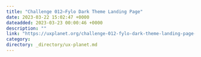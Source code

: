 ```yaml
---
title: "Challenge 012–Fylo Dark Theme Landing Page"
date: 2023-03-22 15:02:47 +0000
dateadded: 2023-03-23 00:00:46 +0000
description: ""
link: "https://uxplanet.org/challenge-012-fylo-dark-theme-landing-page-f93c8b66206d?source=rss----819cc2aaeee0---4"
category:
directory: _directory/ux-planet.md
---
```

